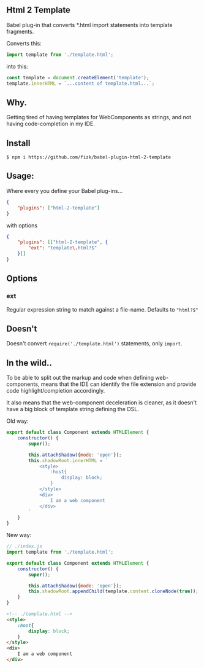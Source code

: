 ## Html 2 Template
Babel plug-in that converts *.html import statements into template fragments.

Converts this:
```js
import template from './template.html';
```
into this:
```js
const template = document.createElement('template');
template.innerHTML = `...content of template.html...`;
```

## Why.
Getting tired of having templates for WebComponents as strings, and not having
code-completion in my IDE.

## Install
```
$ npm i https://github.com/fizk/babel-plugin-html-2-template
```

## Usage:
Where every you define your Babel plug-ins...
```json
{
    "plugins": ["html-2-template"]
}
```

with options
```json
{
    "plugins": [["html-2-template", {
        "ext": "template\.html?$"
    }]]
}
```


## Options

### ext
Regular expression string to match against a file-name.
Defaults to `"html?$"`

## Doesn't
Doesn't convert `require('./template.html')` statements, only `import`.

## In the wild..
To be able to split out the markup and code when defining web-components,
means that the IDE can identify the file extension and provide code highlight/completion accordingly.

It also means that the web-component deceleration is cleaner, as it doesn't have a big block
of template string defining the DSL.

Old way:
```js
export default class Component extends HTMLElement {
    constructor() {
        super();

        this.attachShadow({mode: 'open'});
        this.shadowRoot.innerHTML = `
            <style>
                :host{
                    display: block;
                }
            </style>
            <div>
                I am a web component
            </div>
        `
    }
}
```

New way:
```js
// ./index.js
import template from './template.html';

export default class Component extends HTMLElement {
    constructor() {
        super();

        this.attachShadow({mode: 'open'});
        this.shadowRoot.appendChild(template.content.cloneNode(true));
    }
}
```

```html
<!-- ./template.html -->
<style>
    :host{
        display: block;
    }
</style>
<div>
    I am a web component
</div>
```
